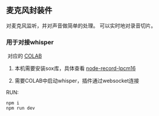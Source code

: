 ## 麦克风封装件

对麦克风监听，并对声音做简单的处理。
可以实时地对录音切片。

### 用于对接whisper
​	对应的 [COLAB](https://colab.research.google.com/github/bincooo/sd-webui-colab/blob/main/other/OpenAI_Whisper_ASR.ipynb)

1. 本机需要安装sox库，具体查看 [node-record-lpcm16](https://github.com/gillesdemey/node-record-lpcm16)

2. 需要COLAB中启动whisper，插件通过websocket连接

RUN:

```shell
npm i
npm run dev
```